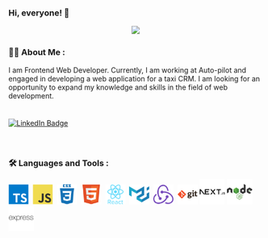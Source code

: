 ### Hi, everyone! 👋

<div id="header" align="center" style="margin-bottom: 20px;">
  <img src="https://media.giphy.com/media/3Fox4sRv6aRS9bCggt/giphy-downsized-large.gif" width="300">
</div>

### :man_technologist: About Me :
<div style="margin-bottom: 20px;">
I am Frontend Web Developer. Currently, I am working at Auto-pilot and engaged in developing a web application for a taxi CRM. 
I am looking for an opportunity to expand my knowledge and skills in the field of web development.
</div>
<br/>
<div id="badges" style="margin-bottom: 20px;">
  <a href="https://www.linkedin.com/in/alexander-gurinovich-341330296">
    <img src="https://img.shields.io/badge/LinkedIn-blue?style=for-the-badge&logo=linkedin&logoColor=white" alt="LinkedIn Badge"/>
  </a>
</div>

<div style="margin-bottom: 20px;">
<img src="https://komarev.com/ghpvc/?username=hrumstik&style=flat-square&color=blue" alt=""/>
</div>

### :hammer_and_wrench: Languages and Tools :
<div style="margin-bottom: 20px;">
  <img src="https://github.com/devicons/devicon/blob/master/icons/typescript/typescript-original.svg" title="TypeScript" alt="TypeScript" width="40" height="40"/>&nbsp;
  <img src="https://github.com/devicons/devicon/blob/master/icons/javascript/javascript-original.svg" title="JavaScript" alt="JavaScript" width="40" height="40"/>&nbsp;
  <img src="https://github.com/devicons/devicon/blob/master/icons/css3/css3-plain-wordmark.svg"  title="CSS3" alt="CSS" width="40" height="40"/>&nbsp;
  <img src="https://github.com/devicons/devicon/blob/master/icons/html5/html5-original.svg" title="HTML5" alt="HTML" width="40" height="40"/>&nbsp;
  <img src="https://github.com/devicons/devicon/blob/master/icons/react/react-original-wordmark.svg" title="React" alt="React" width="40" height="40"/>&nbsp;
  <img src="https://github.com/devicons/devicon/blob/master/icons/materialui/materialui-original.svg" title="Material UI" alt="Material UI" width="40" height="40"/>&nbsp;
  <img src="https://github.com/devicons/devicon/blob/master/icons/redux/redux-original.svg" title="Redux" alt="Redux " width="40" height="40"/>&nbsp;
  <img src="https://github.com/devicons/devicon/blob/master/icons/git/git-original-wordmark.svg" title="Git" **alt="Git" width="40" height="40"/>
  <img src="https://github.com/devicons/devicon/blob/master/icons/nextjs/nextjs-original-wordmark.svg" title="NEXT.JS" **alt="NEXT.JS" width="50" height="50"/>
  <img src="https://github.com/devicons/devicon/blob/master/icons/nodejs/nodejs-original-wordmark.svg" title="NodeJs" **alt="NodeJS" width="50" height="50"/>
  <img src="https://github.com/devicons/devicon/blob/master/icons/express/express-original-wordmark.svg" title="express" **alt="express" width="50" height="50"/>
</div>



